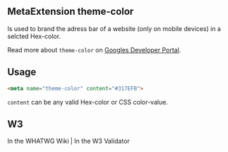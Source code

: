 ## MetaExtension theme-color

Is used to brand the adress bar of a website (only on mobile devices) in a selcted Hex-color. 

Read more about `theme-color` on [Googles Developer Portal](https://developers.google.com/web/updates/2014/11/Support-for-theme-color-in-Chrome-39-for-Android).

## Usage

````html
<meta name="theme-color" content="#317EFB">
````

`content` can be any valid Hex-color or CSS color-value.

## W3

<i class="fas fa-check"></i> In the WHATWG Wiki | <i class="fas fa-check"></i> In the W3 Validator
